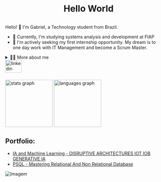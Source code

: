 <div id="user-content-toc">
  <ul align="center">
    <summary><h1 style="display: inline-block">Hello World</h1></summary>
</div>


Hello! 👋 I'm Gabriel, a Technology student from Brazil.

* 📖 Currently, I'm studying systems analysis and development at FIAP
* 🔭 I'm actively seeking my first internship opportunity. My dream is to one day work with IT Management and become a Scrum Master.

<details>
  <summary>👨‍💻 More about me</summary>

  - 💬 I'm 18 years old and live in São Paulo. I'm proficient in English and Spanish. I have experience with Python, SQL, Big Data, Java, HTML, CSS, Scrum fundamentals, Chatbots, and React (all subjects from college).

  - ⚡ I love movies. I believe they're like a cup of coffee – you never turn one down. I'm also passionate about music and playing games! I believe that our personal interests contribute to a more refined perception of things and problem-solving. :)
</details>
<div align="left">
  <a href="https://www.linkedin.com/in/gabriel-amâncio-b198a5266/" target="_blank">
    <img src="https://raw.githubusercontent.com/maurodesouza/profile-readme-generator/master/src/assets/icons/social/linkedin/default.svg" width="52" height="40" alt="linkedin logo"  />
    
  </a>
</div>

###

<div align="left">
  <img src="https://github-readme-stats.vercel.app/api?username=amancio-g08&hide_title=false&hide_rank=false&show_icons=true&include_all_commits=true&count_private=true&disable_animations=false&theme=merko&locale=en&hide_border=false" height="150" alt="stats graph"  />
  <img src="https://github-readme-stats.vercel.app/api/top-langs?username=amancio-g08&locale=en&hide_title=false&layout=compact&card_width=320&langs_count=5&theme=merko&hide_border=false" height="150" alt="languages graph"  />
</div>

###









## Portfolio:
- [IA and Machine Learning - DISRUPTIVE ARCHITECTURES IOT IOB GENERATIVE IA](https://github.com/amancio-g08/DISRUPTIVE-ARCHITECTURES-IOT-IOB-GENERATIVE-IA)
- [PSQL - Mastering Relational And Non Relational Database](https://github.com/amancio-g08/MASTERING-RELATIONAL-AND-NON-RELATIONAL-DATABASE)


<p align="left">
  <img align="center" src="https://github.com/VariableBee/VariableBee/assets/77739311/4e9f41af-6b57-49a7-b15a-74322e96b4d7" alt="Imagem">
</p>

